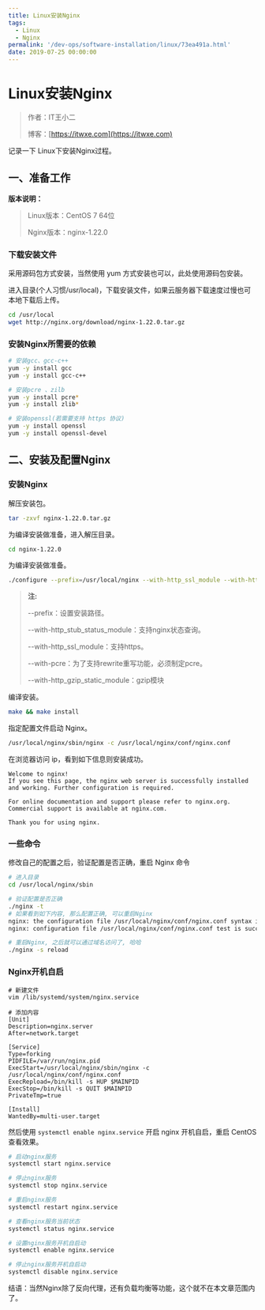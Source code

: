 ```yaml
---
title: Linux安装Nginx
tags:
  - Linux
  - Nginx
permalink: '/dev-ops/software-installation/linux/73ea491a.html'
date: 2019-07-25 00:00:00
---
```


# Linux安装Nginx

> 作者：IT王小二
>
> 博客：[https://itwxe.com](https://itwxe.com)

记录一下 Linux下安装Nginx过程。

## 一、准备工作

**版本说明：**

> Linux版本：CentOS 7 64位
>
> Nginx版本：nginx-1.22.0

### 下载安装文件

采用源码包方式安装，当然使用 yum 方式安装也可以，此处使用源码包安装。

进入目录(个人习惯/usr/local)，下载安装文件，如果云服务器下载速度过慢也可本地下载后上传。

```bash
cd /usr/local
wget http://nginx.org/download/nginx-1.22.0.tar.gz
```

### 安装Nginx所需要的依赖

```bash
# 安装gcc、gcc-c++
yum -y install gcc
yum -y install gcc-c++

# 安装pcre 、zilb
yum -y install pcre*
yum -y install zlib*

# 安装openssl(若需要支持 https 协议)
yum -y install openssl
yum -y install openssl-devel
```

## 二、安装及配置Nginx

### 安装Nginx

解压安装包。

```bash
tar -zxvf nginx-1.22.0.tar.gz
```

为编译安装做准备，进入解压目录。

```bash
cd nginx-1.22.0
```

为编译安装做准备。

``` bash
./configure --prefix=/usr/local/nginx --with-http_ssl_module --with-http_stub_status_module --with-pcre --with-http_gzip_static_module
```

> **注:**
>
> --prefix：设置安装路径。
>
> --with-http_stub_status_module：支持nginx状态查询。
>
> --with-http_ssl_module：支持https。
>
> --with-pcre：为了支持rewrite重写功能，必须制定pcre。
>
> --with-http_gzip_static_module：gzip模块

编译安装。

```bash
make && make install
```

指定配置文件启动 Nginx。

```bash
/usr/local/nginx/sbin/nginx -c /usr/local/nginx/conf/nginx.conf
```

在浏览器访问 ip，看到如下信息则安装成功。

```
Welcome to nginx!
If you see this page, the nginx web server is successfully installed and working. Further configuration is required.

For online documentation and support please refer to nginx.org.
Commercial support is available at nginx.com.

Thank you for using nginx.
```

### 一些命令

修改自己的配置之后，验证配置是否正确，重启 Nginx 命令

```bash
# 进入目录
cd /usr/local/nginx/sbin

# 验证配置是否正确
./nginx -t
# 如果看到如下内容, 那么配置正确, 可以重启Nginx
nginx: the configuration file /usr/local/nginx/conf/nginx.conf syntax is ok
nginx: configuration file /usr/local/nginx/conf/nginx.conf test is successful

# 重启Nginx, 之后就可以通过域名访问了, 哈哈
./nginx -s reload
```

### Nginx开机自启

```
# 新建文件
vim /lib/systemd/system/nginx.service

# 添加内容
[Unit]
Description=nginx.server
After=network.target

[Service]
Type=forking
PIDFILE=/var/run/nginx.pid
ExecStart=/usr/local/nginx/sbin/nginx -c /usr/local/nginx/conf/nginx.conf
ExecRepload=/bin/kill -s HUP $MAINPID
ExecStop=/bin/kill -s QUIT $MAINPID
PrivateTmp=true

[Install]
WantedBy=multi-user.target
```

然后使用 `systemctl enable nginx.service` 开启 nginx 开机自启，重启 CentOS 查看效果。

```bash
# 启动nginx服务
systemctl start nginx.service

# 停止nginx服务
systemctl stop nginx.service

# 重启nginx服务
systemctl restart nginx.service

# 查看nginx服务当前状态
systemctl status nginx.service

# 设置nginx服务开机自启动
systemctl enable nginx.service

# 停止nginx服务开机自启动
systemctl disable nginx.service
```

结语：当然Nginx除了反向代理，还有负载均衡等功能，这个就不在本文章范围内了。

